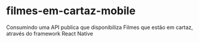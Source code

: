 # filmes-em-cartaz-mobile
Consumindo uma API publica que disponibiliza Filmes que estão em cartaz, através do framework React Native
